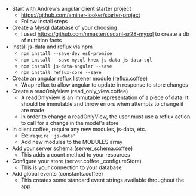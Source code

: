 - Start with Andrew’s angular client starter project
  * https://github.com/aminer-looker/starter-project
  * Follow install steps
- Create a Mysql database of your choosing
  * I used https://github.com/nmaster/usdanl-sr28-mysql to create a db of nutrition facts
- Install js-data and reflux via npm
  * `npm install --save-dev es6-promise`
  * `npm install --save mysql knex js-data js-data-sql`
  * `npm install js-data-angular --save`
  * `npm install reflux-core --save`
- Create an angular reflux listener module (reflux.coffee)
  * Wrap reflux to allow angular to update in response to store changes
- Create a readOnlyView (read_only_view.coffee)
  * A readOnlyview is an immutable representation of a piece of data. It should be immutable and throw errors when attempts to change it are made
  * In order to change a readOnlyView, the user must use a reflux action to call for a change in the model's store
- In client.coffee, require any new modules, js-data, etc.
  * Ex: `require 'js-data'`
  * Add new modules to the MODULES array
- Add your server schema (server_schema.coffee)
  * This adds a count method to your resources
- Configure your store (server.coffee  _configureStore)
  * This is your connection to your database
- Add global events (constants.coffee)
  * This creates some standard event strings available throughout the app
